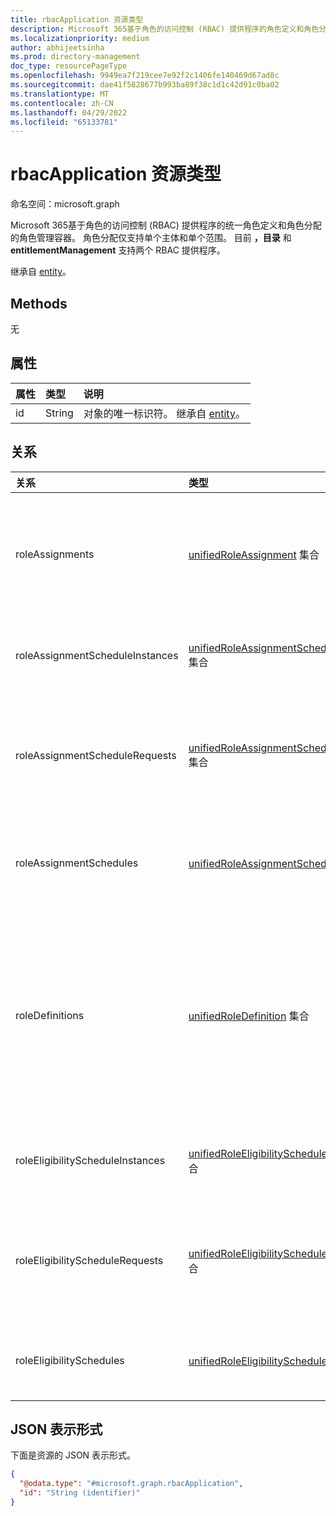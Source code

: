 ```yaml
---
title: rbacApplication 资源类型
description: Microsoft 365基于角色的访问控制 (RBAC) 提供程序的角色定义和角色分配的容器
ms.localizationpriority: medium
author: abhijeetsinha
ms.prod: directory-management
doc_type: resourcePageType
ms.openlocfilehash: 9949ea7f219cee7e92f2c1406fe140469d67ad8c
ms.sourcegitcommit: dae41f5828677b993ba89f38c1d1c42d91c0ba02
ms.translationtype: MT
ms.contentlocale: zh-CN
ms.lasthandoff: 04/29/2022
ms.locfileid: "65133781"
---
```

# <a name="rbacapplication-resource-type"></a>rbacApplication 资源类型

命名空间：microsoft.graph

Microsoft 365基于角色的访问控制 (RBAC) 提供程序的统一角色定义和角色分配的角色管理容器。 角色分配仅支持单个主体和单个范围。 目前 **，目录** 和 **entitlementManagement** 支持两个 RBAC 提供程序。

继承自 [entity](../resources/entity.md)。

## <a name="methods"></a>Methods

无

## <a name="properties"></a>属性

|属性|类型|说明|
|:---|:---|:---|
|id|String|对象的唯一标识符。 继承自 [entity](../resources/entity.md)。|

## <a name="relationships"></a>关系

|关系|类型|说明|
|:---|:---|:---|
|roleAssignments|[unifiedRoleAssignment](../resources/unifiedroleassignment.md) 集合| 向用户或组授予访问权限的资源。 |
|roleAssignmentScheduleInstances|[unifiedRoleAssignmentScheduleInstance](../resources/unifiedroleassignmentscheduleinstance.md) 集合| 活动角色分配的实例。  |
|roleAssignmentScheduleRequests|[unifiedRoleAssignmentScheduleRequest](../resources/unifiedroleassignmentschedulerequest.md) 集合| 通过 PIM 向主体请求活动角色分配。 |
|roleAssignmentSchedules|[unifiedRoleAssignmentSchedule](../resources/unifiedroleassignmentschedule.md) 集合|活动角色分配操作的计划。|
|roleDefinitions|[unifiedRoleDefinition](../resources/unifiedroledefinition.md) 集合| 表示 RBAC 提供程序允许的角色以及分配给角色的权限的资源。 |
|roleEligibilityScheduleInstances|[unifiedRoleEligibilityScheduleInstance](../resources/unifiedroleeligibilityscheduleinstance.md) 集合|角色资格请求的实例。|
|roleEligibilityScheduleRequests|[unifiedRoleEligibilityScheduleRequest](../resources/unifiedroleeligibilityschedulerequest.md) 集合| 通过 PIM 请求主体的角色可视性。|
|roleEligibilitySchedules|[unifiedRoleEligibilitySchedule](../resources/unifiedroleeligibilityschedule.md) 集合|角色资格操作的计划。 |

## <a name="json-representation"></a>JSON 表示形式

下面是资源的 JSON 表示形式。
<!-- {
  "blockType": "resource",
  "keyProperty": "id",
  "@odata.type": "microsoft.graph.rbacApplication",
  "baseType": "microsoft.graph.entity",
  "openType": false
}
-->
``` json
{
  "@odata.type": "#microsoft.graph.rbacApplication",
  "id": "String (identifier)"
}
```
